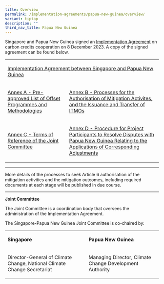 ```yaml
---
title: Overview
permalink: /implementation-agreements/papua-new-guinea/overview/
variant: tiptap
description: ""
third_nav_title: Papua New Guinea
---
```

<p>Singapore and Papua New Guinea signed an <a href="https://www.mti.gov.sg/Newsroom/Press-Releases/2023/12/Singapore-signs-first-Implementation-Agreement-with-Papua-New-Guinea" rel="noopener noreferrer nofollow" target="_blank">Implementation Agreement</a> on
carbon credits cooperation on 8 December 2023. A copy of the signed agreement
can be found below.</p>
<table style="minWidth: 50px">
<colgroup>
<col>
<col>
</colgroup>
<tbody>
<tr>
<td rowspan="1" colspan="2">
<p><a href="/files/PNG_Singapore___IA___Main_Text__Signed_.pdf" rel="noopener nofollow" target="_blank">Implementation Agreement between Singapore and Papua New Guinea</a>
</p>
</td>
</tr>
<tr>
<td rowspan="1" colspan="1">
<p><a href="/files/PNG___IA___Annex_A__Signed_.pdf" rel="noopener nofollow" target="_blank">Annex A - Pre-approved List of Offset Programmes and Methodologies</a>
</p>
</td>
<td rowspan="1" colspan="1">
<p><a href="/files/PNG___IA___Annex_B__Signed_.pdf" rel="noopener nofollow" target="_blank">Annex B - Processes for the Authorisation of Mitigation Activites, and the Issuance and Transfer of ITMOs</a>
</p>
</td>
</tr>
<tr>
<td rowspan="1" colspan="1">
<p><a href="/files/PNG___IA___Annex_C__Signed_.pdf" rel="noopener nofollow" target="_blank">Annex C - Terms of Reference of the Joint Committee</a>
</p>
</td>
<td rowspan="1" colspan="1">
<p><a href="/files/PNG___IA___Annex_D__Signed_.pdf" rel="noopener nofollow" target="_blank">Annex D - Procedure for Project Participants to Resolve Disputes with Papua New Guinea Relating to the Applications of Corresponding Adjustments</a>
</p>
</td>
</tr>
</tbody>
</table>
<hr>
<p>More details of the processes to seek Article 6 authorisation of the mitigation
activities and the mitigation outcomes, including required documents at
each stage will be published in due course.</p>
<hr>
<p><strong>Joint Committee</strong>
</p>
<p>The Joint Committee is a coordination body that oversees the administration
of the Implementation Agreement.</p>
<p>The Singapore-Papua New Guinea Joint Committee is co-chaired by:</p>
<table style="minWidth: 50px">
<colgroup>
<col>
<col>
</colgroup>
<tbody>
<tr>
<td rowspan="1" colspan="1">
<p><strong>Singapore</strong>
</p>
</td>
<td rowspan="1" colspan="1">
<p><strong>Papua New Guinea</strong>
</p>
</td>
</tr>
<tr>
<td rowspan="1" colspan="1">
<p>Director-General of Climate Change, National Climate Change Secretariat</p>
</td>
<td rowspan="1" colspan="1">
<p>Managing Director, Climate Change Development Authority</p>
</td>
</tr>
</tbody>
</table>
<p></p>